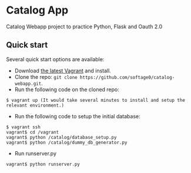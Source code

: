 # Catalog App

Catalog Webapp project to practice Python, Flask and Oauth 2.0


## Quick start

Several quick start options are available:

* Download [the latest Vagrant](https://www.vagrantup.com/downloads.html) and install.
* Clone the repo: `git clone https://github.com/softage0/catalog-webapp.git`.
* Run the following code on the cloned repo:
```
$ vagrant up (It would take several minutes to install and setup the relevant environment.)
```
* Run the following code to setup the initial database:
```
$ vagrant ssh
vagrant$ cd /vagrant
vagrant$ python /catalog/database_setup.py
vagrant$ python /catalog/dummy_db_generator.py
```
* Run runserver.py
```
vagrant$ python runserver.py
```
